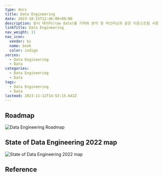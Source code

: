 ```yaml
---
type: docs
title: Data Engineering
date: 2023-10-15T12:46:00+09:00
description: 원시 데이터(raw data)를 가져와 분석 및 머신러닝과 같은 다운스트림 사용 사례를 지원하고, 고품질의 일관된 정보를 생성하는 시스템과 프로세스의 개발, 구현 및 유지 관리
linkTitle: Data Engineering
nav_weight: 11
nav_icon:
  vendor: bs
  name: book
  color: indigo
series:
  - Data Engineering
  - Data
categories:
  - Data Engineering
  - Data
tags:
  - Data Engineering
  - Data
lastmod: 2023-11-12T14:53:15.642Z
---
```


## Roadmap

![Data Engineering Roadmap](/data/data-engineering-roadmap.png?width=768px#center)

## State of Data Engineering 2022 map

![State of Data Engineering 2022 map](/data/State-of-Data-Engineering-2022-map.jpg#center)

## Reference
